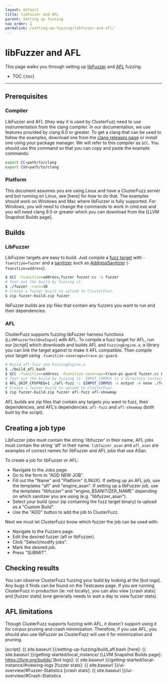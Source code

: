 ```yaml
---
layout: default
title: libFuzzer and AFL
parent: Setting up fuzzing
nav_order: 1
permalink: /setting-up-fuzzing/libfuzzer-and-afl/
---
```


# libFuzzer and AFL
This page walks you through setting up [libFuzzer] and [AFL] fuzzing.

- TOC
{:toc}

---

## Prerequisites

### Compiler
LibFuzzer and AFL (they way it is used by ClusterFuz) need to use
instrumentation from the clang compiler. In our documentation, we use features
provided by clang 6.0 or greater. To get a clang that can be used to follow the
examples, download one from the [clang releases page] or install one using your
package manager. We will refer to this compiler as `$CC`. You should use this
command so that you can copy and paste the example commands:

```bash
export CC=path/to/clang
export CXX=path/to/clang
```

### Platform
This document assumes you are using Linux and have a ClusterFuzz server and bot
running on Linux, see [here] for how to do that. The examples should work on
Windows and Mac where libFuzzer is fully supported. For Windows, you will need
to change the commands to work in cmd.exe and you will need clang 9.0 or greater
which you can download from the [LLVM Snapshot Builds page].

## Builds

### LibFuzzer
LibFuzzer targets are easy to build. Just compile a [fuzz target] with
`-fsanitize=fuzzer` and a [sanitizer] such as [AddressSanitizer]
(`-fsanitize=address`).

```bash
$ $CC -fsanitize=address,fuzzer fuzzer.cc -o fuzzer
# Test out the build by fuzzing it.
$ ./fuzzer -runs=10
# Create a fuzzer build to upload to ClusterFuzz.
$ zip fuzzer-build.zip fuzzer
```

libFuzzer builds are zip files that contain any fuzzers you want to run and
their dependencies.

### AFL
ClusterFuzz supports fuzzing libFuzzer harness functions
(`LLVMFuzzerTestOneInput`) with AFL. To compile a fuzz target for AFL, run our
[script] which downloads and builds AFL and `FuzzingEngine.a`, a library you can
link the target against to make it AFL compatible. Then compile your target
using `-fsanitize-coverage=trace-pc-guard`.


```bash
# Build afl-fuzz and FuzzingEngine.a
$ ./build_afl.bash
$ $CC -fsanitize=address -fsanitize-coverage=trace-pc-guard fuzzer.cc FuzzingEngine.a -o fuzzer
# Test out the build by fuzzing it. INPUT_CORPUS is a directory containing files. Ctrl-C when done.
$ AFL_SKIP_CPUFREQ=1 ./afl-fuzz -i $INPUT_CORPUS -o output -m none ./fuzzer
# Create a fuzzer build to upload to ClusterFuzz.
$ zip fuzzer-build.zip fuzzer afl-fuzz afl-showmap
```

AFL builds are zip files that contain any targets you want to fuzz, their
dependencies, and AFL's dependencies: `afl-fuzz` and `afl-showmap` (both built
by the script).

## Creating a job type
LibFuzzer jobs must contain the string 'libfuzzer' in their name, AFL jobs must
contain the string 'afl' in their name. `libfuzzer_asan` and `afl_asan` are
examples of correct names for libFuzzer and AFL jobs that use ASan.

To create a job for libFuzzer or AFL:
* Navigate to the Jobs page.
* Go to the form to "ADD NEW JOB".
* Fill out the "Name" and "Platform" (LINUX). If setting up an AFL job, use the
  templates "afl" and "engine_asan". If setting up a libFuzzer job, use the
  templates "libfuzzer" and "engine_$SANITIZER_NAME" depending on which
  sanitizer you are using (e.g. "libfuzzer_asan").
* Select your build (your zip containing the fuzz target binary) to upload as a
  "Custom Build".
* Use the "ADD" button to add the job to ClusterFuzz.

Next we must let ClusterFuzz know which fuzzer the job can be used with:
* Navigate to the Fuzzers page.
* Edit the desired fuzzer (afl or libFuzzer).
* Click "Select/modify jobs".
* Mark the desired job.
* Press "SUBMIT".

## Checking results
You can observe ClusterFuzz fuzzing your build by looking at the [bot logs]. Any
bugs it finds can be found on the Testcases page. If you are running ClusterFuzz
in production (ie: not locally), you can also view [crash stats] and [fuzzer
stats] (one generally needs to wait a day to view fuzzer stats).

## AFL limitations
Though ClusterFuzz supports fuzzing with AFL, it doesn't support using it for
corpus pruning and crash minimization. Therefore, if you use AFL, you should
also use libFuzzer as ClusterFuzz will use it for minimization and pruning.

[AFL]: http://lcamtuf.coredump.cx/afl/
[libFuzzer]: https://llvm.org/docs/LibFuzzer.html
[fuzz target]:https://llvm.org/docs/LibFuzzer.html#id22
[sanitizer]: https://github.com/google/sanitizers
[AddressSanitizer]: https://github.com/google/sanitizers/wiki/AddressSanitizer
[clang releases page]: http://releases.llvm.org/download.html
[latest AFL source]:http://lcamtuf.coredump.cx/afl/releases/afl-latest.tgz
[afl_driver.cpp]: https://raw.githubusercontent.com/llvm-mirror/compiler-rt/master/lib/fuzzer/afl/afl_driver.cpp
[script]: {{ site.baseurl }}/setting-up-fuzzing/build_afl.bash
[here]: {{ site.baseurl }}/getting-started/local_instance/
[LLVM Snapshot Builds page]: https://llvm.org/builds/
[bot logs]: {{ site.baseurl }}/getting-started/local-instance/#viewing-logs
[fuzzer stats]: {{ site.baseurl }}/ui-overview/#Fuzzer-Statistics
[crash stats]: {{ site.baseurl }}/ui-overview/#Crash-Statistics
